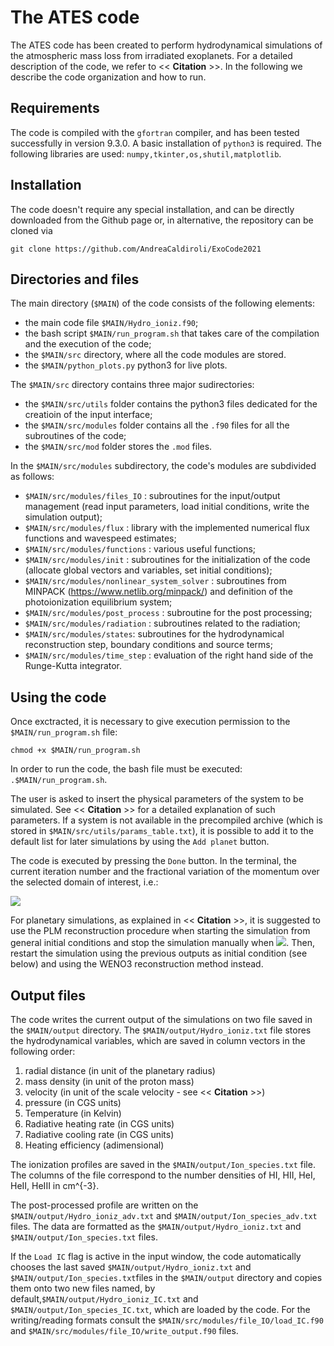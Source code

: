 # The ATES code

The ATES code has been created to perform hydrodynamical simulations of the atmospheric mass loss from irradiated exoplanets. For a detailed description of the code, we refer to << **Citation** >>. In the following we describe the code organization and how to run.


## Requirements

The code is compiled with the `gfortran` compiler, and has been tested successfully in version 9.3.0. 
A basic installation of `python3` is required. The following libraries are used: `numpy,tkinter,os,shutil,matplotlib`.

## Installation

The code doesn't require any special installation, and can be directly downloaded from the Github page or, in alternative, the repository can be cloned via 

    git clone https://github.com/AndreaCaldiroli/ExoCode2021

    
## Directories and files

The main directory (`$MAIN`) of the code consists of the following elements:
* the main code file `$MAIN/Hydro_ioniz.f90`;
* the bash script `$MAIN/run_program.sh` that takes care of the compilation and the execution of the code;
* the `$MAIN/src` directory, where all the code modules are stored.
* the `$MAIN/python_plots.py` python3 for live plots.

The `$MAIN/src` directory contains three major sudirectories:
* the `$MAIN/src/utils` folder contains the python3 files dedicated for the creatioin of the input interface;
* the `$MAIN/src/modules` folder contains all the `.f90` files for all the subroutines of the code;
* the `$MAIN/src/mod` folder stores the `.mod` files.

In the `$MAIN/src/modules` subdirectory, the code's modules are subdivided as follows:
* `$MAIN/src/modules/files_IO` : subroutines for the input/output management (read input parameters, load initial conditions, write the simulation output);
* `$MAIN/src/modules/flux` : library with the implemented numerical flux functions and wavespeed estimates;
* `$MAIN/src/modules/functions` : various useful functions;
* `$MAIN/src/modules/init` : subroutines for the initialization of the code (allocate global vectors and variables, set initial conditions);
* `$MAIN/src/modules/nonlinear_system_solver` : subroutines from MINPACK (https://www.netlib.org/minpack/) and definition of the photoionization equilibrium system;
* `$MAIN/src/modules/post_process` : subroutine for the post processing;
* `$MAIN/src/modules/radiation` : subroutines related to the radiation;
* `$MAIN/src/modules/states`: subroutines for the hydrodynamical reconstruction step, boundary conditions and source terms;
* `$MAIN/src/modules/time_step` : evaluation of the right hand side of the Runge-Kutta integrator.


## Using the code

Once exctracted, it is necessary to give execution permission to the `$MAIN/run_program.sh` file:

    chmod +x $MAIN/run_program.sh
    
In order to run the code, the bash file must be executed: `.$MAIN/run_program.sh`. 

The user is asked to insert the physical parameters of the system to be simulated. See << **Citation** >> for a detailed explanation of such parameters. If a system is not available in the precompiled archive (which is stored in `$MAIN/src/utils/params_table.txt`), it is possible to add it to the default list for later simulations by using the `Add planet` button. 

The code is executed by pressing the `Done` button. In the terminal, the current iteration number and the fractional variation of the momentum over the selected domain of interest, i.e.:
   
   <img src="https://render.githubusercontent.com/render/math?math=\dfrac{\Delta \dot{M} }{\dot{M}} := \dfrac{\max\dot{M} - \min\dot{M}}{\min\dot{M}} \quad for \quad r>r_{esc}">

For planetary simulations, as explained in << **Citation** >>, it is suggested to use the PLM reconstruction procedure when starting the simulation from general initial conditions and stop the simulation manually when <img src="https://render.githubusercontent.com/render/math?math=\Delta \dot{M}/\dot{M} \lesssim 0.5-1">. Then, restart the simulation using the previous outputs as initial condition (see below) and using the WENO3 reconstruction method instead.



## Output files

The code writes the current output of the simulations on two file saved in the `$MAIN/output` directory. The `$MAIN/output/Hydro_ioniz.txt` file stores the hydrodynamical variables, which are saved in column vectors in the following order:
1. radial distance (in unit of the planetary radius)
2. mass density (in unit of the proton mass)
3. velocity (in unit of the scale velocity - see << **Citation** >>)
4. pressure (in CGS units)
5. Temperature (in Kelvin)
6. Radiative heating rate (in CGS units)
7. Radiative cooling rate (in CGS units)
8. Heating efficiency (adimensional)


The ionization profiles are saved in the `$MAIN/output/Ion_species.txt` file. The columns of the file correspond to the number densities of HI, HII, HeI, HeII, HeIII in cm^{-3}.

The post-processed profile are written on the `$MAIN/output/Hydro_ioniz_adv.txt` and `$MAIN/output/Ion_species_adv.txt` files. The data are formatted as the `$MAIN/output/Hydro_ioniz.txt` and `$MAIN/output/Ion_species.txt` files.

If the `Load IC` flag is active in the input window, the code automatically chooses the last saved `$MAIN/output/Hydro_ioniz.txt` and `$MAIN/output/Ion_species.txt`files in the `$MAIN/output` directory and copies them onto two new files named, by default,`$MAIN/output/Hydro_ioniz_IC.txt` and `$MAIN/output/Ion_species_IC.txt`, which are loaded by the code. For the writing/reading formats consult the `$MAIN/src/modules/file_IO/load_IC.f90` and `$MAIN/src/modules/file_IO/write_output.f90` files.
